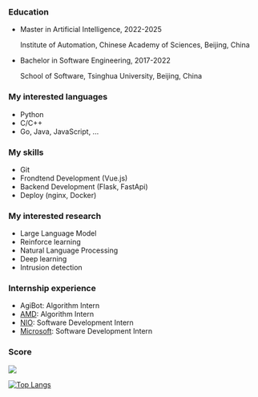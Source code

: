 ### Education

- Master in Artificial Intelligence, 2022-2025

  Institute of Automation, Chinese Academy of Sciences, Beijing, China

- Bachelor in Software Engineering, 2017-2022
  
  School of Software, Tsinghua University, Beijing, China

### My interested languages

- Python
- C/C++
- Go, Java, JavaScript, ...

### My skills

- Git
- Frondtend Development (Vue.js)
- Backend Development (Flask, FastApi)
- Deploy (nginx, Docker)

### My interested research

- Large Language Model
- Reinforce learning
- Natural Language Processing
- Deep learning
- Intrusion detection

### Internship experience

- AgiBot: Algorithm Intern
- [AMD](https://www.amd.com/): Algorithm Intern
- [NIO](https://www.nio.cn/): Software Development Intern
- [Microsoft](https://www.microsoft.com/zh-cn/ard/aboutus/teams-STCA): Software Development Intern

### Score

![](https://github-readme-stats.vercel.app/api?username=yorhaha)

[![Top Langs](https://github-readme-stats.vercel.app/api/top-langs/?username=yorhaha&exclude_repo=yorhaha,yorhaha.github.io,github-readme-stats,EverPhotoCheckin,MovieRecommend&langs_count=8&layout=compact)]()
